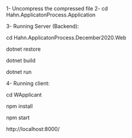 1- Uncompress the compressed file
2- cd Hahn.ApplicatonProcess.Application

3- Running Server (Backend):

cd Hahn.ApplicatonProcess.December2020.Web

dotnet restore

dotnet build

dotnet run


4- Running client:

cd WApplicant

npm install

npm start

http://localhost:8000/
